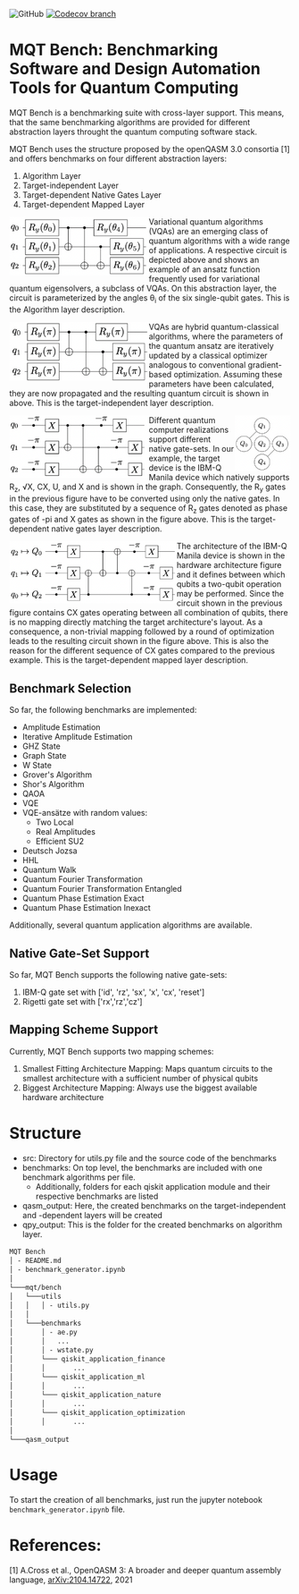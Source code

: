 ![GitHub](https://img.shields.io/github/license/nq8/MQTbench?style=plastic)
[![Codecov branch](https://img.shields.io/codecov/c/github/nq8/DAQCBench/master?label=codecov&logo=codecov&style=plastic)](https://codecov.io/gh/nq8/DAQCBench)
# MQT Bench: Benchmarking Software and Design Automation Tools for Quantum Computing

MQT Bench is a benchmarking suite with cross-layer support. This means, that the same benchmarking
algorithms are provided for different abstraction layers throught the quantum computing
software stack.

MQT Bench uses the structure proposed by the openQASM 3.0 consortia [1] and offers benchmarks
on four different abstraction layers:
1) Algorithm Layer
2) Target-independent Layer
3) Target-dependent Native Gates Layer
4) Target-dependent Mapped Layer

[//]: # (![alt text]&#40;img/layer_1.png "Title"&#41;)
<img src="img/layer_1.png"  align="left" width="250"/>

Variational quantum algorithms (VQAs) are an emerging class of quantum algorithms with a 
wide range of applications. A respective circuit is depicted above and shows an example of an 
ansatz function frequently used for variational quantum eigensolvers, a subclass of VQAs. On 
this abstraction layer, the circuit is parameterized by the angles 
&theta;<sub>i</sub> of the six single-qubit gates. This is the Algorithm layer description.

[//]: # (![alt text]&#40;img/layer_2.png "Title"&#41;)
<img src="img/layer_2.png"  align="left" width="250"/>

VQAs are hybrid quantum-classical algorithms, where the parameters of the quantum ansatz are 
iteratively updated by a classical optimizer analogous to conventional gradient-based optimization.
Assuming these parameters have been calculated, they are now propagated and the resulting 
quantum circuit is shown in above. This is the target-independent layer description.

[//]: # (![alt text]&#40;img/layer_3.png "Title"&#41; ![alt text]&#40;img/arch.png "Title"&#41;)
<img src="img/layer_3.png"  align="left" width="250"/>
<img src="img/arch.png"  align="right" width="100"/>

Different quantum computer realizations support different native gate-sets. 
In our example, the target device is the IBM-Q Manila device which natively supports 
R<sub>z</sub>, √X, CX, U, and X and is shown in the graph. Consequently, the R<sub>y</sub> 
gates in the previous figure have to be converted using only the native gates. 
In this case, they are substituted by a sequence of R<sub>z</sub>
gates denoted as phase gates of -pi and X gates as shown in the figure above.
This is the target-dependent native gates layer description.

[//]: # (![alt text]&#40;img/layer_4.png "Title"&#41;)
<img src="img/layer_4.png"  align="left" width="300"/>

The architecture of the IBM-Q Manila device is shown in the hardware architecture figure and 
it defines between which qubits a two-qubit operation may be performed.
Since the circuit shown in the previous figure contains CX gates operating between all combination of 
qubits, there is no mapping directly matching the target architecture's layout. As a consequence, 
a non-trivial mapping followed by a round of optimization leads to the resulting circuit shown 
in the figure above. This is also the reason for the different sequence of CX gates compared 
to the previous example.
This is the target-dependent mapped layer description.

## Benchmark Selection
So far, the following benchmarks are implemented:
- Amplitude Estimation
- Iterative Amplitude Estimation
- GHZ State
- Graph State
- W State
- Grover's Algorithm
- Shor's Algorithm
- QAOA
- VQE
- VQE-ansätze with random values:
  - Two Local
  - Real Amplitudes
  - Efficient SU2
- Deutsch Jozsa
- HHL
- Quantum Walk
- Quantum Fourier Transformation
- Quantum Fourier Transformation Entangled
- Quantum Phase Estimation Exact
- Quantum Phase Estimation Inexact

Additionally, several quantum application algorithms are available.

## Native Gate-Set Support
So far, MQT Bench supports the following native gate-sets:
1) IBM-Q gate set with ['id', 'rz', 'sx', 'x', 'cx', 'reset']
2) Rigetti gate set with ['rx','rz','cz']

## Mapping Scheme Support
Currently, MQT Bench supports two mapping schemes:
1) Smallest Fitting Architecture Mapping: Maps quantum circuits to the smallest architecture with a sufficient number of physical qubits
2) Biggest Architecture Mapping: Always use the biggest available hardware architecture

# Structure
- src: Directory for  utils.py file and the source code of the benchmarks
- benchmarks: On top level, the benchmarks are included with one benchmark algorithms per file. 
  - Additionally, folders for each qiskit application module and their respective benchmarks are listed
- qasm_output: Here, the created benchmarks on the target-independent and -dependent layers will be created
- qpy_output: This is the folder for the created benchmarks on algorithm layer.
```
MQT Bench
│ - README.md
│ - benchmark_generator.ipynb  
│
└───mqt/bench
│   └───utils
│   │   │ - utils.py
│   │
│   └───benchmarks
│       │ - ae.py
│       │   ...
│       │ - wstate.py
│       └─── qiskit_application_finance
│       │       ...
│       └─── qiskit_application_ml
│       │       ...
│       └─── qiskit_application_nature
│       │       ...
│       └─── qiskit_application_optimization
│       │       ...
│
└───qasm_output
```

# Usage
To start the creation of all benchmarks, just run the jupyter notebook ```benchmark_generator.ipynb``` file.

# References:
[1] A.Cross et al., OpenQASM 3: A broader and deeper quantum assembly language, [arXiv:2104.14722](https://arxiv.org/abs/2104.14722), 2021 
